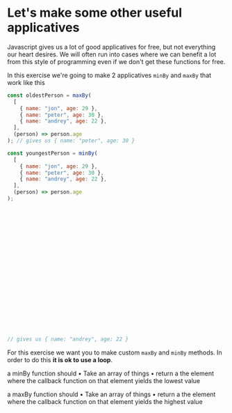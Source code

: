 # Let's make some other useful applicatives

Javascript gives us a lot of good applicatives for free, but not everything our heart desires. We will often run into cases where we can benefit a lot from this style of programming even if we don't get these functions for free.

In this exercise we're going to make 2 applicatives `minBy` and `maxBy` that work like this
```js
const oldestPerson = maxBy(
  [
    { name: "jon", age: 29 },
    { name: "peter", age: 30 },
    { name: "andrey", age: 22 },
  ],
  (person) => person.age
); // gives us { name: "peter", age: 30 }

const youngestPerson = minBy(
  [
    { name: "jon", age: 29 },
    { name: "peter", age: 30 },
    { name: "andrey", age: 22 },
  ],
  (person) => person.age
);






















// gives us { name: "andrey", age: 22 }
```

 For this exercise we want you to make custom `maxBy` and `minBy` methods. In order to do this **it is ok to use a loop**.

a minBy function should
• Take an array of things
• return a the element where the callback function on that element yields the lowest value

a maxBy function should
• Take an array of things
• return a the element where the callback function on that element yields the highest value


